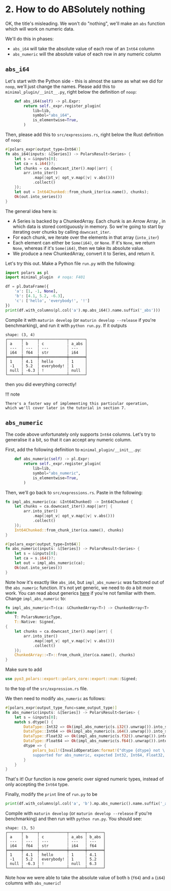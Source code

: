 # 2. How to do ABSolutely nothing

OK, the title's misleading. We won't do "nothing", we'll make an `abs` function
which will work on numeric data.

We'll do this in phases:

- `abs_i64` will take the absolute value of each row of an `Int64` column
- `abs_numeric` will the absolute value of each row in any numeric column

## `abs_i64`

Let's start with the Python side - this is almost the same as what
we did for `noop`, we'll just change the names. Please add this to
`minimal_plugin/__init__.py`, right below the definition of `noop`:
```python
    def abs_i64(self) -> pl.Expr:
        return self._expr.register_plugin(
            lib=lib,
            symbol="abs_i64",
            is_elementwise=True,
        )
```

Then, please add this to `src/expressions.rs`, right below the Rust
definition of `noop`:

```Rust
#[polars_expr(output_type=Int64)]
fn abs_i64(inputs: &[Series]) -> PolarsResult<Series> {
    let s = &inputs[0];
    let ca = s.i64()?;
    let chunks = ca.downcast_iter().map(|arr| {
        arr.into_iter()
            .map(|opt_v| opt_v.map(|v| v.abs()))
            .collect()
    });
    let out = Int64Chunked::from_chunk_iter(ca.name(), chunks);
    Ok(out.into_series())
}
```

The general idea here is:

- A Series is backed by a ChunkedArray. Each chunk is an Arrow Array
  , in which data is stored contiguously in memory.
  So we're going to start by iterating over chunks by calling
  `downcast_iter`.
- For each chunk, we iterate over the elements in that array (`into_iter`)
- Each element can either be `Some(i64)`, or `None`. If it's `None`,
  we return `None`, whereas if it's `Some(i64)`, then we take its
  absolute value.
- We produce a new ChunkedArray, convert it to Series, and return it.

Let's try this out. Make a Python file `run.py` with the following:
```python
import polars as pl
import minimal_plugin  # noqa: F401

df = pl.DataFrame({
    'a': [1, -1, None],
    'b': [4.1, 5.2, -6.3],
    'c': ['hello', 'everybody!', '!']
})
print(df.with_columns(pl.col('a').mp.abs_i64().name.suffix('_abs')))
```
Compile it with `maturin develop` (or `maturin develop --release` if you're benchmarking), and run it with `python run.py`.
If it outputs
```
shape: (3, 4)
┌──────┬──────┬────────────┬───────┐
│ a    ┆ b    ┆ c          ┆ a_abs │
│ ---  ┆ ---  ┆ ---        ┆ ---   │
│ i64  ┆ f64  ┆ str        ┆ i64   │
╞══════╪══════╪════════════╪═══════╡
│ 1    ┆ 4.1  ┆ hello      ┆ 1     │
│ -1   ┆ 5.2  ┆ everybody! ┆ 1     │
│ null ┆ -6.3 ┆ !          ┆ null  │
└──────┴──────┴────────────┴───────┘
```
then you did everything correctly!

!!! note

    There's a faster way of implementing this particular operation,
    which we'll cover later in the tutorial in section 7.

## `abs_numeric`

The code above unfortunately only supports `Int64` columns. Let's try to
generalise it a bit, so that it can accept any numeric column.

First, add the following definition to `minimal_plugin/__init__.py`:

```python
    def abs_numeric(self) -> pl.Expr:
        return self._expr.register_plugin(
            lib=lib,
            symbol="abs_numeric",
            is_elementwise=True,
        )
```

Then, we'll go back to `src/expressions.rs`.
Paste in the following:

```Rust
fn impl_abs_numeric(ca: &Int64Chunked) -> Int64Chunked {
    let chunks = ca.downcast_iter().map(|arr| {
        arr.into_iter()
            .map(|opt_v| opt_v.map(|v| v.abs()))
            .collect()
    });
    Int64Chunked::from_chunk_iter(ca.name(), chunks)
}

#[polars_expr(output_type=Int64)]
fn abs_numeric(inputs: &[Series]) -> PolarsResult<Series> {
    let s = &inputs[0];
    let ca = s.i64()?;
    let out = impl_abs_numeric(ca);
    Ok(out.into_series())
}
```

Note how it's exactly like `abs_i64`, but `impl_abs_numeric` was
factored out of the `abs_numeric` function. It's not yet generic,
we need to do a bit more work.
You can read about generics
[here](https://doc.rust-lang.org/book/ch10-00-generics.html) if you're
not familiar with them.
Change `impl_abs_numeric` to:
```Rust
fn impl_abs_numeric<T>(ca: &ChunkedArray<T>) -> ChunkedArray<T>
where
    T: PolarsNumericType,
    T::Native: Signed,
{
    let chunks = ca.downcast_iter().map(|arr| {
        arr.into_iter()
            .map(|opt_v| opt_v.map(|v| v.abs()))
            .collect()
    });
    ChunkedArray::<T>::from_chunk_iter(ca.name(), chunks)
}
```
Make sure to add
```Rust
use pyo3_polars::export::polars_core::export::num::Signed;
```
to the top of the `src/expression.rs` file.

We then need to modify `abs_numeric` as follows:
```Rust
#[polars_expr(output_type_func=same_output_type)]
fn abs_numeric(inputs: &[Series]) -> PolarsResult<Series> {
    let s = &inputs[0];
    match s.dtype() {
        DataType::Int32 => Ok(impl_abs_numeric(s.i32().unwrap()).into_series()),
        DataType::Int64 => Ok(impl_abs_numeric(s.i64().unwrap()).into_series()),
        DataType::Float32 => Ok(impl_abs_numeric(s.f32().unwrap()).into_series()),
        DataType::Float64 => Ok(impl_abs_numeric(s.f64().unwrap()).into_series()),
        dtype => {
            polars_bail!(InvalidOperation:format!("dtype {dtype} not \
            supported for abs_numeric, expected Int32, Int64, Float32, Float64."))
        }
    }
}
```
That's it! Our function is now generic over signed numeric types,
instead of only accepting the `Int64` type.

Finally, modify the `print` line of `run.py` to be
```python
print(df.with_columns(pl.col('a', 'b').mp.abs_numeric().name.suffix('_abs')))
```

Compile with `maturin develop` (or `maturin develop --release`
if you're benchmarking) and then run with `python run.py`. You should
see:
```
shape: (3, 5)
┌──────┬──────┬────────────┬───────┬───────┐
│ a    ┆ b    ┆ c          ┆ a_abs ┆ b_abs │
│ ---  ┆ ---  ┆ ---        ┆ ---   ┆ ---   │
│ i64  ┆ f64  ┆ str        ┆ i64   ┆ f64   │
╞══════╪══════╪════════════╪═══════╪═══════╡
│ 1    ┆ 4.1  ┆ hello      ┆ 1     ┆ 4.1   │
│ -1   ┆ 5.2  ┆ everybody! ┆ 1     ┆ 5.2   │
│ null ┆ -6.3 ┆ !          ┆ null  ┆ 6.3   │
└──────┴──────┴────────────┴───────┴───────┘
```
Note how we were able to take the absolute value of both `b` (`f64`)
and `a` (`i64`) columns with `abs_numeric`!
